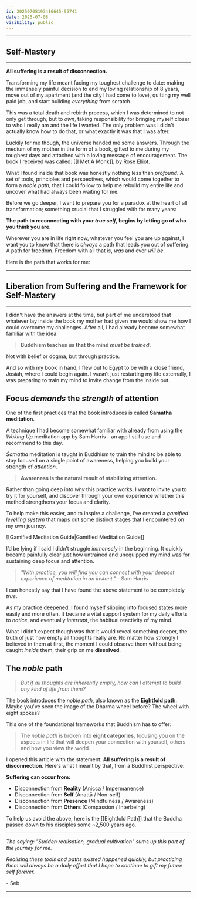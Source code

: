 ```yaml
---
id: 20250708193416645-95741
date: 2025-07-08
visibility: public
---
```

---
## Self-Mastery

---

**All suffering is a result of disconnection.**

Transforming my life meant facing my toughest challenge to date: making the immensely painful decision to end my loving relationship of 8 years, move out of my apartment (and the city I had come to love), quitting my well paid job, and start building *everything* from scratch.

This was a total death and rebirth process, which I was determined to not only get through, but to *own*, taking responsibility for bringing myself closer to who I really am and the life I wanted. The only problem was I didn't actually know how to do that, or what exactly it was that I was after.

Luckily for me though, the universe handed me some answers. Through the medium of my mother in the form of a book, gifted to me during my toughest days and attached with a loving message of encouragement. The book I received was called: [[I Met A Monk]], by Rose Elliot.

What I found inside that book was honestly nothing less than *profound*. A set of tools, principles and perspectives, which would come together to form a *noble path*, that I could follow to help me rebuild my entire life and uncover what had always been waiting for me.

Before we go deeper, I want to prepare you for a paradox at the heart of all transformation; something crucial that I struggled with for many years:

**The path to reconnecting with your *true self*, begins by letting go of who you think you are.**

Wherever you are in life right now, whatever you feel you are up against, I want you to know that there is *always* a path that leads you out of suffering. A path for freedom. Freedom with all that *is*, *was* and ever *will be*. 

Here is the path that works for me:

---
## Liberation from Suffering and the Framework for Self-Mastery

---

I didn't have the answers at the time, but part of me understood that whatever lay inside the book my mother had given me would show me how I could overcome my challenges. After all, I had already become somewhat familiar with the idea:

>**Buddhism teaches us that the mind *must be trained*.**

Not with belief or dogma, but through practice. 

And so with my book in hand, I flew out to Egypt to be with a close friend, Josiah, where I could begin again. I wasn't just restarting my life externally, I was preparing to train my mind to invite change from the inside out.

## **Focus *demands* the *strength* of attention**

One of the first practices that the book introduces is called **Śamatha meditation**. 

A technique I had become somewhat familiar with already from using the *Waking Up* meditation app by Sam Harris - an app I still use and recommend to this day.

*Śamatha* meditation is taught in Buddhism to train the mind to be able to stay focused on a single point of awareness, helping you build your strength of *attention*.

> **Awareness is the natural result of stabilizing attention.**

Rather than going deep into _why_ this practice works, I want to invite you to try it for yourself, and discover through your own experience whether this method strengthens your focus and clarity.

To help make this easier, and to inspire a challenge, I've created a *gamified levelling system* that maps out some distinct stages that I encountered on my own journey.

[[Gamified Meditation Guide|Gamified Meditation Guide]]

I’d be lying if I said I didn’t struggle _immensely_ in the beginning. It quickly became painfully clear just how untrained and unequipped my mind was for sustaining deep focus and attention.

>*"With practice, you will find you can connect with your deepest experience of meditation in an instant."* - Sam Harris

I can honestly say that I have found the above statement to be completely *true*.

As my practice deepened, I found myself slipping into focused states more easily and more often. It became a vital support system for my daily efforts to *notice*, and eventually *interrupt*, the habitual reactivity of my mind.

What I didn’t expect though was that it would reveal something deeper, the truth of just how empty all thoughts really are. No matter how strongly I believed in them at first, the moment I could observe them without being caught *inside* them, their grip on me **dissolved**.

## The *noble* path

>*But if all thoughts are inherently empty, how can I attempt to build any kind of life from them?*

The book introduces the *noble path*, also known as the **Eightfold path**. Maybe you've seen the image of the Dharma wheel before? The wheel with eight spokes?

This one of the foundational frameworks that Buddhism has to offer:

>The *noble path* is broken into **eight categories**, focusing you on the aspects in life that will deepen your connection with yourself, others and how you view the world.

I opened this article with the statement: **All suffering is a result of disconnection.** Here's what I meant by that, from a Buddhist perspective:

**Suffering can occur from:**

- Disconnection from **Reality** (Anicca / Impermanence)
- Disconnection from **Self** (Anattā / Non-self)
- Disconnection from **Presence** (Mindfulness / Awareness)
- Disconnection from **Others** (Compassion / Interbeing)

To help us avoid the above, here is the [[Eightfold Path]] that the Buddha passed down to his disciples some ~2,500 years ago.

---

*The saying: "Sudden realisation, gradual cultivation" sums up this part of the journey for me.*

*Realising these tools and paths existed happened quickly, but practicing them will always be a daily effort that I hope to continue to gift my future self forever.*

 \- Seb

---